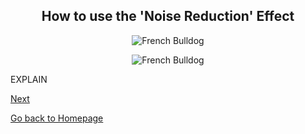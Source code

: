 <div align="center">
  <h2>How to use the 'Noise Reduction' Effect</h2>
</div>

<p align=center>
  <img src="https://image.petmd.com/files/styles/978x550/public/2022-10/french-bulldog.jpeg" alt="French Bulldog"?
</p>

<p align=center>
<img src="https://image.petmd.com/files/styles/978x550/public/2022-10/french-bulldog.jpeg" alt="French Bulldog"?
  </p>


<p>EXPLAIN</p>


[Next](x3.md)

[Go back to Homepage](README.md)
